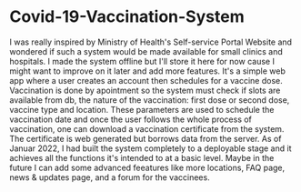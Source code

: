 # Covid-19-Vaccination-System
I was really inspired by Ministry of Health's Self-service Portal Website and wondered if such a system would be made available for small clinics and hospitals. I made the system offline but I'll store it here for now cause I might want to improve on it later and add more features.
It's a simple web app where a user creates an account then schedules for a vaccine dose. Vaccination is done by apointment so the system must check if slots are available from db, the nature of the vaccination: first dose or second dose, vaccine type and location. These parameters are used to schedule the vaccination date and once the user follows the whole process of vaccination, one can download a vaccination certificate from the system. The certificate is web generated but borrows data from the server. 
As of Januar 2022, I had built the system completely to a deployable stage and it achieves all the functions it's intended to at a basic level. Maybe in the future I can add some advanced feeatures like more locations, FAQ page, news & updates page, and a forum for the vaccinees.
